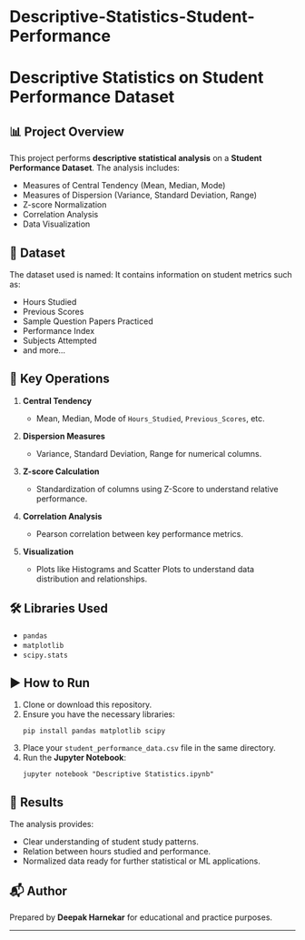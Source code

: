 # Descriptive-Statistics-Student-Performance
# Descriptive Statistics on Student Performance Dataset

## 📊 Project Overview
This project performs **descriptive statistical analysis** on a **Student Performance Dataset**. The analysis includes:
- Measures of Central Tendency (Mean, Median, Mode)
- Measures of Dispersion (Variance, Standard Deviation, Range)
- Z-score Normalization
- Correlation Analysis
- Data Visualization

## 📁 Dataset
The dataset used is named:
It contains information on student metrics such as:
- Hours Studied
- Previous Scores
- Sample Question Papers Practiced
- Performance Index
- Subjects Attempted
- and more...

## 🧮 Key Operations
1. **Central Tendency**
   - Mean, Median, Mode of `Hours_Studied`, `Previous_Scores`, etc.

2. **Dispersion Measures**
   - Variance, Standard Deviation, Range for numerical columns.

3. **Z-score Calculation**
   - Standardization of columns using Z-Score to understand relative performance.

4. **Correlation Analysis**
   - Pearson correlation between key performance metrics.

5. **Visualization**
   - Plots like Histograms and Scatter Plots to understand data distribution and relationships.

## 🛠️ Libraries Used
- `pandas`
- `matplotlib`
- `scipy.stats`

## ▶️ How to Run
1. Clone or download this repository.
2. Ensure you have the necessary libraries:
    ```
    pip install pandas matplotlib scipy
    ```
3. Place your `student_performance_data.csv` file in the same directory.
4. Run the **Jupyter Notebook**:
    ```
    jupyter notebook "Descriptive Statistics.ipynb"
    ```

## 📌 Results
The analysis provides:
- Clear understanding of student study patterns.
- Relation between hours studied and performance.
- Normalized data ready for further statistical or ML applications.

## 📬 Author
Prepared by **Deepak Harnekar** for educational and practice purposes.

---


